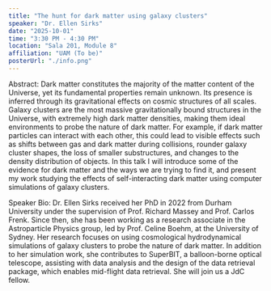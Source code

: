```yaml
---
title: "The hunt for dark matter using galaxy clusters"
speaker: "Dr. Ellen Sirks"
date: "2025-10-01"
time: "3:30 PM - 4:30 PM"
location: "Sala 201, Module 8"
affiliation: "UAM (To be)"
posterUrl: "./info.png"
---
```


Abstract: Dark matter constitutes the majority of the matter content of the Universe, yet its fundamental properties remain unknown. Its presence is inferred through its gravitational effects on cosmic structures of all scales. Galaxy clusters are the most massive gravitationally bound structures in the Universe, with extremely high dark matter densities, making them ideal environments to probe the nature of dark matter. For example, if dark matter particles can interact with each other, this could lead to visible effects such as shifts between gas and dark matter during collisions, rounder galaxy cluster shapes, the loss of smaller substructures, and changes to the density distribution of objects. In this talk I will introduce some of the evidence for dark matter and the ways we are trying to find it, and present my work studying the effects of self-interacting dark matter using computer simulations of galaxy clusters.

Speaker Bio: Dr. Ellen Sirks received her PhD in 2022 from Durham University under the supervision of Prof. Richard Massey and Prof. Carlos Frenk. Since then, she has been working as a research associate in the Astroparticle Physics group, led by Prof. Celine Boehm, at the University of Sydney. Her research focuses on using cosmological hydrodynamical simulations of galaxy clusters to probe the nature of dark matter. In addition to her simulation work, she contributes to SuperBIT, a balloon-borne optical telescope, assisting with data analysis and the design of the data retrieval package, which enables mid-flight data retrieval. She will join us a JdC fellow.
